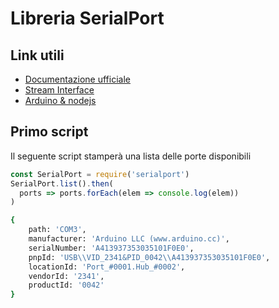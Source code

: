 # Libreria SerialPort

## Link utili

- [Documentazione ufficiale](https://serialport.io/docs/)
- [Stream Interface](https://serialport.io/docs/api-stream)
- [Arduino & nodejs](https://github.com/codeadamca/arduino-to-nodejs)

## Primo script

Il seguente script stamperà una lista delle porte disponibili

```javascript
const SerialPort = require('serialport')
SerialPort.list().then(
  ports => ports.forEach(elem => console.log(elem))
)
```

```bash
{
    path: 'COM3',
    manufacturer: 'Arduino LLC (www.arduino.cc)',
    serialNumber: 'A413937353035101F0E0',
    pnpId: 'USB\\VID_2341&PID_0042\\A413937353035101F0E0',
    locationId: 'Port_#0001.Hub_#0002',
    vendorId: '2341',
    productId: '0042'
}
```
